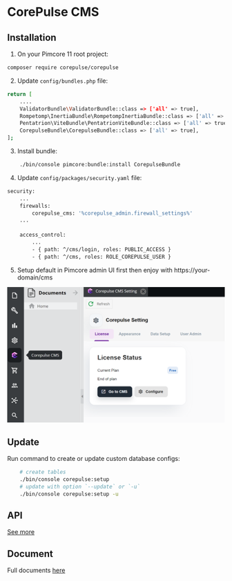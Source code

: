 # CorePulse CMS

## Installation

1. On your Pimcore 11 root project:

```bash
composer require corepulse/corepulse
```

2. Update `config/bundles.php` file:

```bash
return [
    ....
    ValidatorBundle\ValidatorBundle::class => ['all' => true],
    Rompetomp\InertiaBundle\RompetompInertiaBundle::class => ['all' => true],
    Pentatrion\ViteBundle\PentatrionViteBundle::class => ['all' => true],
    CorepulseBundle\CorepulseBundle::class => ['all' => true],
];
```

3. Install bundle:

```bash
    ./bin/console pimcore:bundle:install CorepulseBundle
```

4. Update `config/packages/security.yaml` file:

```bash
security:
    ...
    firewalls:
        corepulse_cms: '%corepulse_admin.firewall_settings%'
    ...

    access_control:
        ...
        - { path: ^/cms/login, roles: PUBLIC_ACCESS }
        - { path: ^/cms, roles: ROLE_COREPULSE_USER }
```

5. Setup default in Pimcore admin UI first then enjoy with https://your-domain/cms

![Setup default in Pimcore admin UI](/docs/img/setup-first.png "Setup default in Pimcore admin UI")

## Update
Run command to create or update custom database configs:

```bash
    # create tables
    ./bin/console corepulse:setup
    # update with option `--update` or `-u`
    ./bin/console corepulse:setup -u
```

## API
[See more](docs/API.md)


## Document
Full documents [here](docs)

